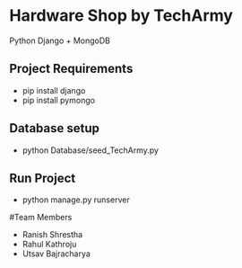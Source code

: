 # Hardware Shop by TechArmy
  Python Django + MongoDB

  ## Project Requirements
  - pip install django 
  - pip install pymongo

  ## Database setup
  - python Database/seed_TechArmy.py
  
  ## Run Project
  - python manage.py runserver

#Team Members
- Ranish Shrestha
- Rahul Kathroju
- Utsav Bajracharya
